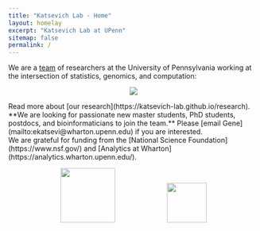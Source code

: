 ```yaml
---
title: "Katsevich Lab - Home"
layout: homelay
excerpt: "Katsevich Lab at UPenn"
sitemap: false
permalink: /
---
```


We are a [team](https://katsevich-lab.github.io/team) of researchers at the University of Pennsylvania working at the intersection of statistics, genomics, and computation:
<p style="text-align:center;">
  <img src="{{ site.url }}{{ site.baseurl }}/images/statistics-genomics-computation.png" style="width: 60%px">
</p>
Read more about [our research](https://katsevich-lab.github.io/research). 

<br/>
 **We are  looking for passionate new master students, PhD students, postdocs, and bioinformaticians to join the team.** Please [email Gene](mailto:ekatsevi@wharton.upenn.edu) if you are interested.

<br/>
We are grateful for funding from the [National Science Foundation](https://www.nsf.gov/) and [Analytics at Wharton](https://analytics.wharton.upenn.edu/).

<p style="text-align:center;">
  <img src="{{ site.url }}{{ site.baseurl }}/images/logopic/nsf-logo.png" style="height:110px;margin:0px 50px">
  <img src="{{ site.url }}{{ site.baseurl }}/images/logopic/wharton_analytics.png" style="height:80px;margin:0px 50px">
</p>
